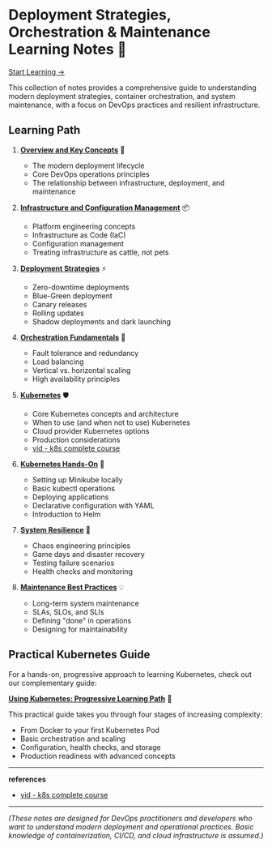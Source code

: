 # Deployment Strategies, Orchestration & Maintenance Learning Notes 🚀

[Start Learning ->](./01-overview.md)

This collection of notes provides a comprehensive guide to understanding modern deployment strategies, container orchestration, and system maintenance, with a focus on DevOps practices and resilient infrastructure.


## Learning Path

1. **[Overview and Key Concepts](./01-overview.md)** 🌟
   - The modern deployment lifecycle
   - Core DevOps operations principles
   - The relationship between infrastructure, deployment, and maintenance

2. **[Infrastructure and Configuration Management](./02-infrastructure-configuration.md)** 📦
   - Platform engineering concepts
   - Infrastructure as Code (IaC)
   - Configuration management
   - Treating infrastructure as cattle, not pets

3. **[Deployment Strategies](./03-deployment-strategies.md)** ⚡
   - Zero-downtime deployments
   - Blue-Green deployment
   - Canary releases
   - Rolling updates
   - Shadow deployments and dark launching

4. **[Orchestration Fundamentals](./04-orchestration.md)** 🔄
   - Fault tolerance and redundancy
   - Load balancing
   - Vertical vs. horizontal scaling
   - High availability principles

5. **[Kubernetes](./05-kubernetes.md)** 🛡️
   - Core Kubernetes concepts and architecture
   - When to use (and when not to use) Kubernetes
   - Cloud provider Kubernetes options
   - Production considerations
   - [vid - k8s complete course](https://youtu.be/2T86xAtR6Fo?si=BeuIQW5urRIJ5qXb)


6. **[Kubernetes Hands-On](./06-kubernetes-hands-on.md)** 🔧
   - Setting up Minikube locally
   - Basic kubectl operations
   - Deploying applications
   - Declarative configuration with YAML
   - Introduction to Helm

7. **[System Resilience](./07-resilience.md)** 🔐
   - Chaos engineering principles
   - Game days and disaster recovery
   - Testing failure scenarios
   - Health checks and monitoring

8. **[Maintenance Best Practices](./08-maintenance.md)** 💡
   - Long-term system maintenance
   - SLAs, SLOs, and SLIs
   - Defining "done" in operations
   - Designing for maintainability

## Practical Kubernetes Guide

For a hands-on, progressive approach to learning Kubernetes, check out our complementary guide:

**[Using Kubernetes: Progressive Learning Path](./using-k8s/README.md)** 🚀

This practical guide takes you through four stages of increasing complexity:
- From Docker to your first Kubernetes Pod
- Basic orchestration and scaling
- Configuration, health checks, and storage
- Production readiness with advanced concepts

---
**references**
- [vid - k8s complete course](https://youtu.be/2T86xAtR6Fo?si=BeuIQW5urRIJ5qXb)


---
_(These notes are designed for DevOps practitioners and developers who want to understand modern deployment and operational practices. Basic knowledge of containerization, CI/CD, and cloud infrastructure is assumed.)_